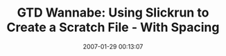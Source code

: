 ---
date: 2007-01-29 00:13:07
link:
  source: delicious
  source_url: https://del.icio.us/roytang
  text: 'GTD Wannabe: Using Slickrun to Create a Scratch File - With Spacing'
  url: http://gtdwannabe.blogspot.com/2006/12/using-slickrun-to-create-scratch-file.html
slug: gtd-wannabe-using-slickrun-to-create-a-scratch-file-with-spacing
source: delicious
tags:
- tools
- productivity
title: 'GTD Wannabe: Using Slickrun to Create a Scratch File - With Spacing'
---